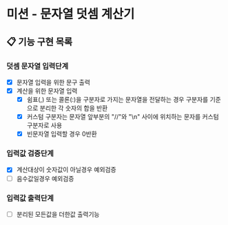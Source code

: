# 미션 - 문자열 덧셈 계산기

## 📋 기능 구현 목록

### 덧셈 문자열 입력단계

- [x] 문자열 입력을 위한 문구 출력
- [x] 계산을 위한 문자열 입력
  - [x] 쉼표(,) 또는 콜론(:)을 구분자로 가지는 문자열을 전달하는 경우 구분자를 기준으로 분리한 각 숫자의 합을 반환
  - [x] 커스텀 구분자는 문자열 앞부분의 "//"와 "\n" 사이에 위치하는 문자를 커스텀 구분자로 사용
  - [x] 빈문자열 입력할 경우 0반환

### 입력값 검증단계

- [x] 계산대상이 숫자값이 아닐경우 예외검증
- [ ] 음수값일경우 예외검증

### 입력값 출력단계

- [ ] 분리된 모든값을 더한값 출력기능

